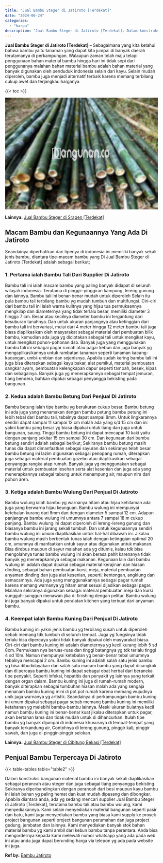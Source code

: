 ```yaml
---
title: "Jual Bambu Steger di Jatiroto [Terdekat]"
date: "2024-06-24"
categories: 
  - "harga"
description: "Jual Bambu Steger di Jatiroto [Terdekat]. Dalam konstruksi bangunan material bambu ini banyak sekali diaplikasikan sebagai perancah atau steger dan juga seba..."
---
```


**Jual Bambu Steger di Jatiroto \[Terdekat\]** – Sebagaimana yang kita ketahui bahwa bambu yaitu tanaman yang dapat kita jumpai di banyak daerah terutamanya di perkampungan. Walaupun zaman telah maju tetapi penggunaan bahan material bambu hingga hari ini tidak sepi dari penggunanya malahan bahan material bambu adalah bahan material yang banyak digunakan oleh penduduk indonesia selain dari kayu. Selain mudah diperoleh, bambu juga menjadi alternatif terbaik karena memang terbilang cukup awet dan terjangkau harganya.

{{< toc >}}

![Jual Bambu Steger di Jatiroto [Terdekat]](/images/jual-bambu-tali-18.png)

**Lainnya:** [Jual Bambu Steger di Sragen \[Terdekat\]](https://bambu.bangunan.co/jual-bambu-steger-di-sragen-terdekat/)

## Macam Bambu dan Kegunaannya Yang Ada Di Jatiroto

Seandainya diperhatikan dari tipenya di indonesia ini memiliki banyak sekali jenis bambu, diantara tipe-macam bambu yang Di Jual Bambu Steger di Jatiroto \[Terdekat\] adalah sebagai berikut;

### 1\. Pertama ialah Bambu Tali Dari Supplier Di Jatiroto

Bambu tali ini ialah macam bambu yang paling banyak didapat di seluruh wilayah indonesia. Terutama di pinggir-pinggiran kampung, lereng gunung dan lainnya. Bambu tali ini benar-benar mudah untuk diperoleh Selain itu pula bambu tali terbilang bambu yg mudah tumbuh dan multifungsi. Ciri-ciri dari bambu tali ini ialah warna kulitnya yang hijau tua permukaannya mengkilap dan diameternya yang tidak terlalu besar, memiliki diameter 3 hingga 7 cm. Besar atau kecilnya diameter bambu ini tergantung dari kesuburan tanahnya. Dan untuk ukuran panjangnya atau ketinggian dari bambu tali ini bervariasi, mulai dari 4 meter hingga 12 meter bambu tali juga biasa diaplikasikan oleh masyarakat sebagai material dari pembuatan bilik bambu, kemudian ada juga yg diciptakan sebagai tali untuk mengikat kayu, untuk mengikat pohon-pohonan dsb. Banyak juga yang menggunakan bambu tali ini sebagai pagar rumah atau pagar kebun dan juga banyak yg mengaplikasikannya untuk rambatan tanaman seperti tanaman kacang-kacangan, umbi-umbian dan sejenisnya. Apabila sudah kering bambu tali ini juga bisa diterapkan sebagai kayu bakar, alat pemikul, material pembuatan sangkar ayam, pembuatan kelengkapan dapur seperti tampah, besek, kipas dan sebagainya. Banyak juga yg menerapkannya sebagai tempat jemuran, tiang bendera, bahkan dipakai sebagai penyangga bekisting pada bangunan.

### 2\. Kedua adalah Bambu Betung Dari Penjual Di Jatiroto

Bambu betung ialah tipe bambu yg berukuran cukup besar. Bambu betung ini ada juga yang menamakan dengan bambu petung bambu petung ini lebih tebal dari bambu tali, tebalnya dapat sampai 8mm. Untuk lingkarannya sendiri dapat sampai 11 sampai 12 cm malah ada yang s/d 15 cm dan ini yakni bambu yang besar yg biasa dipakai untuk tiang dan juga untuk bangunan, saung. Tinggi bambu betung ini dapat mencapai 10 kaki yaitu dengan panjang sekitar 15 cm sampai 30 cm. Dan kegunaan dari bambu betung sendiri adalah sebagai berikut; Sekiranya bambu betung masih tunas dia dapat dimanfaatkan sebagai sayuran dan sekiranya telah besar bambu betung ini lazim digunakan sebagai penopang rumah, diterapkan juga sebagai material pembuatan gazebo atau diaplikasikan sebagai penyangga rangka atap rumah. Banyak juga yg menggunakan sebagai material untuk pembuatan lesehan serta alat kesenian dan juga ada yang menerapkannya sebagai tabung untuk menampung air, maupun nira dari pohon aren.

### 3\. Ketiga adalah Bambu Wulung Dari Penjual Di Jatiroto

Bambu wulung ialah bambu yg warnanya hitam atau hijau kehitaman ada juga yang berwarna hijau keunguan. Bambu wulung ini mempunyai ketebalan kurang dari 8mm dan dengan diameter 5 sampai 12 cm. Adapun panjangnya bambu wulung ini umumnya antara 7 sampai 18 m cukup panjang. Bambu wulung ini dapat diperoleh di lereng-lereng gunung dan biasanya bambu ini jarang sekali tumbuh. Dan untuk kegunaannya sendiri bambu wulung ini umum diaplikasikan untuk hal-hal dibawah ini. Jikalau bambu wulung masih berbentuk tunas ialah dengan ketinggian optimal 20 cm, umumnya di manfaatkan untuk sayur atau digunakan untuk makanan. Bisa direbus maupun di sayur malahan ada yg ditumis, kalau tdk bisa mengolahnya tunas bambu wulung ini akan berasa pahit karenanya tidak banyak yg menerapkannya sebagai makanan. Kegunaan lain dari bambu wulung ini adalah dapat dipakai sebagai material kerajinan dan hiasan dinding, sebagai bahan pembuatan kursi, meja, material pembuatan anyaman dinding dan juga alat kesenian, seperti; kentongan, angklung dan semacamnya. Ada juga yang menggunakannya sebagai pagar rumah karena memang warnanya yg hitam amat sesuai dijadikan sebagai pagar. Malahan sekiranya digunakan sebagai material pembuatan meja dan kursi sungguh-sungguh menawan jika di finishing dengan pelitur. Bambu wulung ini juga banyak dipakai untuk peralatan kitchen yang terbuat dari anyaman bambu.

### 4\. Keempat ialah Bambu Kuning Dari Penjual Di Jatiroto

Bambu kuning ini yakni jenis bambu yg terbilang susah untuk diperoleh sebab memang tdk tumbuh di seluruh tempat. Juga yg fungsinya tidak terlalu bisa dipercaya yakni tidak banyak dipakai oleh masyarakat biasa. Ciri-ciri dari bambu kuning ini adalah diameternya yg kecil kurang lebih 5 sd 8cm. Permukaan nya beruas-ruas dan tinggi batangnya yg tdk terlalu tinggi 4 sd 10m. Namun mempunyai ketebalan yg benar-benar tebal umumnya tebalnya mencapai 2 cm. Bambu kuning ini adalah salah satu jenis bambu yg bisa dibudidayakan dan salah satu macam bambu yang dapat dicangkok dan di percaya bambu kuning ini dapat sebagai obat herbal dari beraneka tipe penyakit. Seperti infeksi, hepatitis dan penyakit yg lainnya yang terkait dengan organ dalam. Bambu kuning ini juga di rumah-rumah modern, banyak diterapkan sebagai tumbuhan hiasan malah ada yang sengaja menanam bambu kuning mini di pot pot rumah karena memang wujudnya unik juga warnanya yg artistik. Seandainya di perkampungan bambu kuning ini umum dipakai sebagai pagar sebab memang bambu kuning ini memiliki ketahanan yg melebihi bambu-bambu lainnya. Meski ukuran bulatnya kecil namun bambu kuning ini benar-benar kuat jikalau diterapkan untuk pagar, akan bertahan lama dan tidak mudah untuk di dihancurkan. Itulah tipe bambu yg banyak dijumpai di indonesia khususnya di tempat-tempat yang banyak terkandung air, Contohnya di lereng gunung, pinggir kali, pinggir sawah, dan juga di pinggir-pinggir selokan.

**Lainnya:** [Jual Bambu Steger di Cibitung Bekasi \[Terdekat\]](https://bambu.bangunan.co/jual-bambu-steger-di-cibitung-bekasi-terdekat/)

## Penjual Bambu Terpercaya Di Jatiroto

{{< table-tables table="table2" >}}

Dalam konstruksi bangunan material bambu ini banyak sekali diaplikasikan sebagai perancah atau steger dan juga sebagai tiang penyangga bekisting. Sekiranya diperbandingkan dengan perancah dari besi maupun kayu bambu ini ialah bahan yg paling hemat dan kuat mudah dipasang dan dibongkar. Apabila diantara anda, ada yg sedang mencari supplier Jual Bambu Steger di Jatiroto \[Terdekat\], terutama bambu tali atau bambu wulung, kami menyediakannya. Kami selain menyediakan material bangunan seperti pasir dan batu, kami juga menyediakan bambu yang biasa kami supply ke proyek-project bangunan seperti project bangunan perumahan dan juga project gedung, jembatan dan lainnya. Kami menyediakan banyak stok bahan material bambu yg kami ambil dari kebun bambu tanpa perantara. Anda bisa mengordernya kepada kami melewati nomor whatsapp yang ada pada web ini atau anda juga dapat berunding harga via telepon yg ada pada website ini juga.

**Ref by:** [Bambu Jatiroto](https://id.wikipedia.org/wiki/Bambu)

